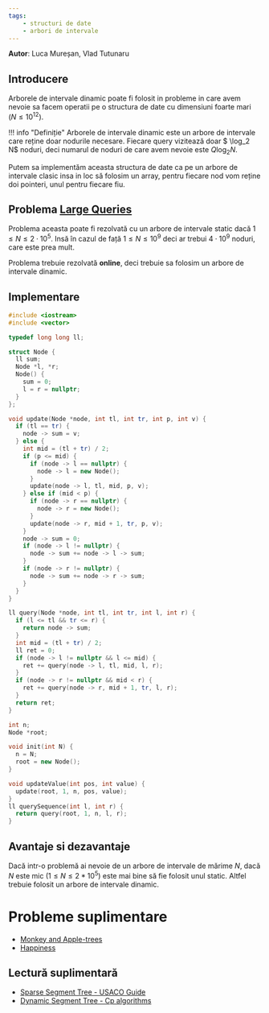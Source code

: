 ```yaml
---
tags:
    - structuri de date
    - arbori de intervale
---
```


**Autor**: Luca Mureșan, Vlad Tutunaru

## Introducere

Arborele de intervale dinamic poate fi folosit in probleme in care avem nevoie sa facem operatii pe o structura de date cu dimensiuni foarte mari $(N \leq 10^{12})$. 

!!! info "Definiție" 
    Arborele de intervale dinamic este un arbore de intervale care reține doar nodurile necesare. Fiecare query vizitează doar $ \log_2 N$ noduri, deci numarul de noduri de care avem nevoie este $Q \log_2 N$.

Putem sa implementăm aceasta structura de date ca pe un arbore de intervale clasic insa in loc să folosim un array, pentru fiecare nod vom reține doi pointeri, unul pentru fiecare fiu. 

## Problema [Large Queries](https://kilonova.ro/problems/3165)

Problema aceasta poate fi rezolvată cu un arbore de intervale static dacă $1 \leq N \leq 2 \cdot 10^5$. Insă în cazul de față $1 \leq N \leq 10^9$ deci ar trebui $4 \cdot 10^9$ noduri, care este prea mult. 

Problema trebuie rezolvată **online**, deci trebuie sa folosim un arbore de intervale dinamic.

## Implementare
```cpp
#include <iostream>
#include <vector>

typedef long long ll;

struct Node {
  ll sum;
  Node *l, *r;
  Node() {
    sum = 0;
    l = r = nullptr;
  }
};

void update(Node *node, int tl, int tr, int p, int v) {
  if (tl == tr) {
    node -> sum = v;
  } else {
    int mid = (tl + tr) / 2;
    if (p <= mid) {
      if (node -> l == nullptr) {
        node -> l = new Node();
      }
      update(node -> l, tl, mid, p, v);
    } else if (mid < p) {
      if (node -> r == nullptr) {
        node -> r = new Node();
      }
      update(node -> r, mid + 1, tr, p, v);
    }
    node -> sum = 0;
    if (node -> l != nullptr) {
      node -> sum += node -> l -> sum;
    }
    if (node -> r != nullptr) {
      node -> sum += node -> r -> sum;
    }
  }
}

ll query(Node *node, int tl, int tr, int l, int r) {
  if (l <= tl && tr <= r) {
    return node -> sum;
  }
  int mid = (tl + tr) / 2;
  ll ret = 0;
  if (node -> l != nullptr && l <= mid) {
    ret += query(node -> l, tl, mid, l, r);
  }
  if (node -> r != nullptr && mid < r) {
    ret += query(node -> r, mid + 1, tr, l, r);
  }
  return ret;
}

int n;
Node *root;

void init(int N) {
  n = N;
  root = new Node();
}

void updateValue(int pos, int value) {
  update(root, 1, n, pos, value);
}
ll querySequence(int l, int r) {
  return query(root, 1, n, l, r);
}
```

## Avantaje si dezavantaje

Dacă intr-o problemă ai nevoie de un arbore de intervale de mărime $N$, dacă $N$ este mic ($1 \leq N \leq 2 * 10^5$) este mai bine să fie folosit unul static. Altfel trebuie folosit un arbore de intervale dinamic.

# Probleme suplimentare

* [Monkey and Apple-trees](https://oj.uz/problem/view/IZhO12_apple)
* [Happiness](https://oj.uz/problem/view/Balkan15_HAPPINESS)

## Lectură suplimentară 

* [Sparse Segment Tree - USACO Guide](https://usaco.guide/plat/sparse-segtree?lang=cpp)
* [Dynamic Segment Tree - Cp algorithms](https://cp-algorithms.com/data_structures/segment_tree.html#dynamic-segment-tree)
